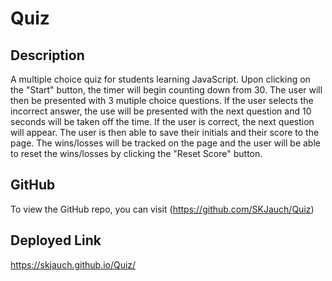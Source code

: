 # Quiz

## Description

A multiple choice quiz for students learning JavaScript.  Upon clicking on the "Start" button, the timer will begin counting down from 30.  The user will then be presented with 3 mutiple choice questions.  If the user selects the incorrect answer, the use will be presented with the next question and 10 seconds will be taken off the time.  If the user is correct, the next question will appear.  The user is then able to save their initials and their score to the page.  The wins/losses will be tracked on the page and the user will be able to reset the wins/losses by clicking the "Reset Score" button.  

## GitHub

To view the GitHub repo, you can visit (https://github.com/SKJauch/Quiz)

## Deployed Link  

https://skjauch.github.io/Quiz/